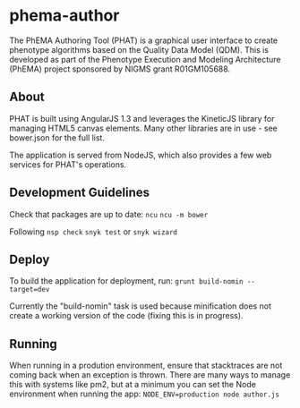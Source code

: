 # phema-author
The PhEMA Authoring Tool (PHAT) is a graphical user interface to create phenotype algorithms based on the Quality Data Model (QDM).  This is developed as part of the Phenotype Execution and Modeling Architecture (PhEMA) project sponsored by NIGMS grant R01GM105688.


## About
PHAT is built using AngularJS 1.3 and leverages the KineticJS library for managing HTML5 canvas elements.
Many other libraries are in use - see bower.json for the full list.

The application is served from NodeJS, which also provides a few web services for PHAT's operations.

## Development Guidelines
Check that packages are up to date:
  `ncu`
  `ncu -m bower`

Following 
  `nsp check`
  `snyk test`
  or
  `snyk wizard`

## Deploy
To build the application for deployment, run:
  `grunt build-nomin --target=dev`

Currently the "build-nomin" task is used because minification does not create a working version of the code (fixing this is in progress).


## Running
When running in a prodution environment, ensure that stacktraces are not coming back when an exception is thrown.  There are many ways to manage this with systems like pm2, but at a minimum you can set the Node environment when running the app:
  `NODE_ENV=production node author.js`